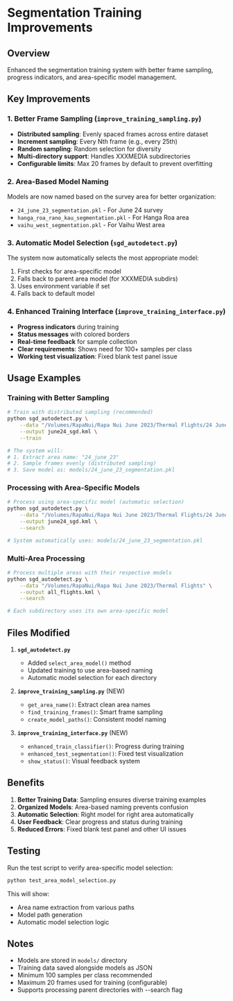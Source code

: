 # Segmentation Training Improvements

## Overview
Enhanced the segmentation training system with better frame sampling, progress indicators, and area-specific model management.

## Key Improvements

### 1. Better Frame Sampling (`improve_training_sampling.py`)
- **Distributed sampling**: Evenly spaced frames across entire dataset
- **Increment sampling**: Every Nth frame (e.g., every 25th)
- **Random sampling**: Random selection for diversity
- **Multi-directory support**: Handles XXXMEDIA subdirectories
- **Configurable limits**: Max 20 frames by default to prevent overfitting

### 2. Area-Based Model Naming
Models are now named based on the survey area for better organization:
- `24_june_23_segmentation.pkl` - For June 24 survey
- `hanga_roa_rano_kau_segmentation.pkl` - For Hanga Roa area
- `vaihu_west_segmentation.pkl` - For Vaihu West area

### 3. Automatic Model Selection (`sgd_autodetect.py`)
The system now automatically selects the most appropriate model:
1. First checks for area-specific model
2. Falls back to parent area model (for XXXMEDIA subdirs)
3. Uses environment variable if set
4. Falls back to default model

### 4. Enhanced Training Interface (`improve_training_interface.py`)
- **Progress indicators** during training
- **Status messages** with colored borders
- **Real-time feedback** for sample collection
- **Clear requirements**: Shows need for 100+ samples per class
- **Working test visualization**: Fixed blank test panel issue

## Usage Examples

### Training with Better Sampling
```bash
# Train with distributed sampling (recommended)
python sgd_autodetect.py \
    --data "/Volumes/RapaNui/Rapa Nui June 2023/Thermal Flights/24 June 23" \
    --output june24_sgd.kml \
    --train

# The system will:
# 1. Extract area name: "24_june_23"
# 2. Sample frames evenly (distributed sampling)
# 3. Save model as: models/24_june_23_segmentation.pkl
```

### Processing with Area-Specific Models
```bash
# Process using area-specific model (automatic selection)
python sgd_autodetect.py \
    --data "/Volumes/RapaNui/Rapa Nui June 2023/Thermal Flights/24 June 23" \
    --output june24_sgd.kml \
    --search

# System automatically uses: models/24_june_23_segmentation.pkl
```

### Multi-Area Processing
```bash
# Process multiple areas with their respective models
python sgd_autodetect.py \
    --data "/Volumes/RapaNui/Rapa Nui June 2023/Thermal Flights" \
    --output all_flights.kml \
    --search

# Each subdirectory uses its own area-specific model
```

## Files Modified

1. **`sgd_autodetect.py`**
   - Added `select_area_model()` method
   - Updated training to use area-based naming
   - Automatic model selection for each directory

2. **`improve_training_sampling.py`** (NEW)
   - `get_area_name()`: Extract clean area names
   - `find_training_frames()`: Smart frame sampling
   - `create_model_paths()`: Consistent model naming

3. **`improve_training_interface.py`** (NEW)
   - `enhanced_train_classifier()`: Progress during training
   - `enhanced_test_segmentation()`: Fixed test visualization
   - `show_status()`: Visual feedback system

## Benefits

1. **Better Training Data**: Sampling ensures diverse training examples
2. **Organized Models**: Area-based naming prevents confusion
3. **Automatic Selection**: Right model for right area automatically
4. **User Feedback**: Clear progress and status during training
5. **Reduced Errors**: Fixed blank test panel and other UI issues

## Testing

Run the test script to verify area-specific model selection:
```bash
python test_area_model_selection.py
```

This will show:
- Area name extraction from various paths
- Model path generation
- Automatic model selection logic

## Notes

- Models are stored in `models/` directory
- Training data saved alongside models as JSON
- Minimum 100 samples per class recommended
- Maximum 20 frames used for training (configurable)
- Supports processing parent directories with --search flag
